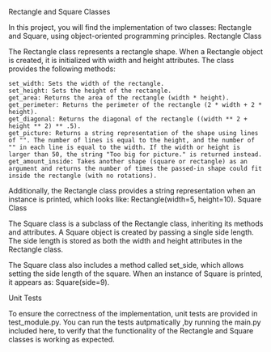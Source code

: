 Rectangle and Square Classes

In this project, you will find the implementation of two classes: Rectangle and Square, using object-oriented programming principles.
Rectangle Class

The Rectangle class represents a rectangle shape. When a Rectangle object is created, it is initialized with width and height attributes. The class provides the following methods:

    set_width: Sets the width of the rectangle.
    set_height: Sets the height of the rectangle.
    get_area: Returns the area of the rectangle (width * height).
    get_perimeter: Returns the perimeter of the rectangle (2 * width + 2 * height).
    get_diagonal: Returns the diagonal of the rectangle ((width ** 2 + height ** 2) ** .5).
    get_picture: Returns a string representation of the shape using lines of "". The number of lines is equal to the height, and the number of "" in each line is equal to the width. If the width or height is larger than 50, the string "Too big for picture." is returned instead.
    get_amount_inside: Takes another shape (square or rectangle) as an argument and returns the number of times the passed-in shape could fit inside the rectangle (with no rotations).

Additionally, the Rectangle class provides a string representation when an instance is printed, which looks like: Rectangle(width=5, height=10).
Square Class

The Square class is a subclass of the Rectangle class, inheriting its methods and attributes. A Square object is created by passing a single side length. The side length is stored as both the width and height attributes in the Rectangle class.

The Square class also includes a method called set_side, which allows setting the side length of the square. When an instance of Square is printed, it appears as: Square(side=9).

Unit Tests

To ensure the correctness of the implementation, unit tests are provided in test_module.py. You can run the tests autpmatically ,by running the main.py included here, to verify that the functionality of the Rectangle and Square classes is working as expected.
